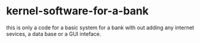 # kernel-software-for-a-bank

this is only a code for a basic system for a bank with out adding any internet sevices, a data base or a GUI inteface.
